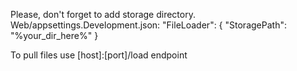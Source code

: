 Please, don't forget to add storage directory.
Web/appsettings.Development.json: "FileLoader": { "StoragePath": "%your_dir_here%" }

To pull files use [host]:[port]/load endpoint
